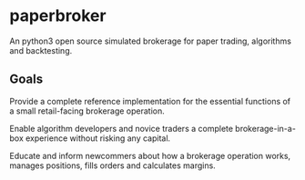 # paperbroker
An python3 open source simulated brokerage for paper trading, algorithms and backtesting.

## Goals

Provide a complete reference implementation for the essential functions of a small retail-facing brokerage operation. 

Enable algorithm developers and novice traders a complete brokerage-in-a-box experience without risking any capital.

Educate and inform newcommers about how a brokerage operation works, manages positions, fills orders and calculates margins.


